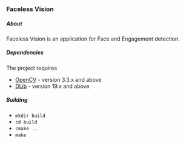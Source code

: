 ### Faceless Vision

##### About

Faceless Vision is an application for Face and Engagement detection.

##### Dependencies

The project requires

- [OpenCV](https://opencv.org/) - version 3.3.x and above
- [DLib](http://dlib.net/) - version 19.x and above 

##### Building

- `mkdir build`
- `cd build`
- `cmake ..`
- `make`


